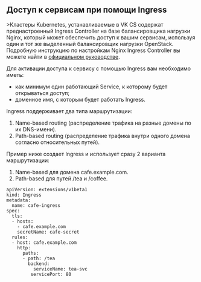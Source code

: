 ## Доступ к сервисам при помощи Ingress

\>Кластеры Kubernetes, устанавливаемые в VK CS содержат преднастроенный Ingress Controller на базе балансировщика нагрузки Nginx, который может обеспечить доступ к вашим сервисам, используя один и тот же выделенный балансировщик нагрузки OpenStack. Подробную инструкцию по настройкам Nginx Ingress Controller вы можете найти в [официальном руководстве](https://kubernetes.github.io/ingress-nginx/).

Для активации доступа к сервису с помощью Ingress вам необходимо иметь:

- как минимум один работающий Service, к которому будет открываться доступ;
- доменное имя, с которым будет работать Ingress.

Ingress поддерживает два типа маршрутизации:

1.  Name-based routing (распределение трафика на разные домены по их DNS-имени).
2.  Path-based routing (распределение трафика внутри одного домена согласно относительных путей).

Пример ниже создает Ingress и использует сразу 2 варианта маршрутизации:

1.  Name-based для домена cafe.example.com.
2.  Path-based для путей /tea и /coffee.

```
apiVersion: extensions/v1beta1
kind: Ingress
metadata:
  name: cafe-ingress
spec:
  tls:
  - hosts:
    - cafe.example.com
    secretName: cafe-secret
  rules:
  - host: cafe.example.com
    http:
      paths:
      - path: /tea
        backend:
          serviceName: tea-svc
         servicePort: 80
```
